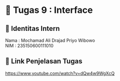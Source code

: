 # 📁 Tugas 9 : Interface

## 👤 Identitas Intern
Nama : Mochamad Ali Drajad Priyo Wibowo          
NIM  : 235150600111010

## 🔗 Link Penjelasan Tugas

https://www.youtube.com/watch?v=dQw4w9WgXcQ

